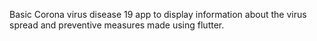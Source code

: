 Basic Corona virus disease 19 app to display information about the virus spread and preventive measures made using flutter.
